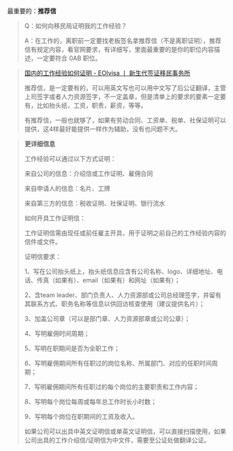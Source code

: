 最重要的：**推荐信** 

> Q：如何向移民局证明我的工作经验？
> 
> A：在工作的，离职前一定要找老板签名拿推荐信（不是离职证明），推荐信有规定内容，看官网要求，有详细写，里面最重要的是你的职位内容描述，一定要符合 0AB 职位。

> [国内的工作经验如何证明 - EOIvisa 丨 新生代签证移民事务所](https://eoivisa.com/how-to-demonstrate-work-experiences-in-china/)
> 
> 推荐信，是一定要有的，可以用英文写也可以用中文写了后公证翻译，主管上司签字或者人力资源签字，不一定盖章，但是清单上的要求的要素一定要有，比如抬头纸，工资，职责，薪资，等等。
> 
> 有推荐信，一般也就够了，如果有劳动合同、工资单、税单、社保证明可以提供，这4样最好能提供一样作为辅助，没有也问题不大。

> 
> **更详细信息** 
> 
> 工作经验可以通过以下方式证明：
> 
> 来自公司的信息：介绍信或工作证明、雇佣合同
> 
> 来自申请人的信息：名片、工牌
> 
> 来自第三方的信息：税收证明、社保证明、银行流水
> 
> 如何开具工作证明信：
> 
> 工作证明信需由现任或前任雇主开具，用于证明之前自己的工作经验内容的信件或文件。
> 
> 证明信要求：
> 
> 1、写在公司抬头纸上，抬头纸信息应含有公司名称、logo、详细地址、电话、传真（如果有）、email（如果有）和网址（如果有）；
> 
> 2、含team leader、部门负责人、人力资源部或公司总经理签字，并留有其联系方式、职务名称等信息以供回访核查使用（建议提供名片）；
> 
> 3、加盖公司章（可以是部门章、人力资源部章或公司公章）；
> 
> 4、写明雇佣时间周期；
> 
> 5、写明在职期间是否为全职工作；
> 
> 6、写明雇佣期间所有任职过的岗位名称、所属部门、对应的任职时间周期；
> 
> 7、写明雇佣期间所有任职过的每个岗位的主要职责和工作内容；
> 
> 8、写明每个岗位每周或每年总工作时长小时数；
> 
> 9、写明每个岗位在职期间的工资及收入。
> 
> 如果公司可以出具中英文证明信或单英文证明信，可以直接扫描使用，如果公司出具的工作介绍信/证明信为中文件，需要至公证处做翻译公证。
